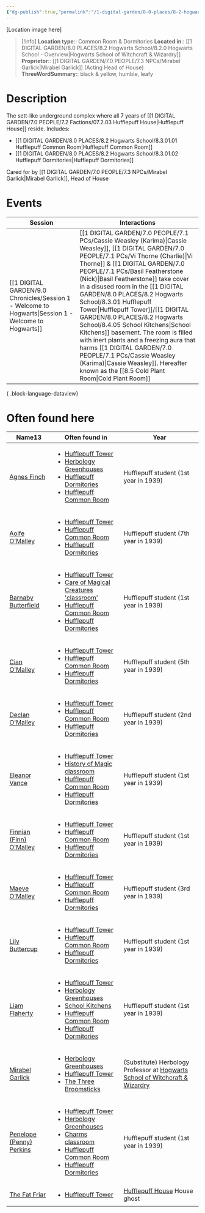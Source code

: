 ```yaml
---
{"dg-publish":true,"permalink":"/1-digital-garden/8-0-places/8-2-hogwarts-school/8-3-01-hufflepuff-tower/","tags":["#place","hogwarts","#service-building"]}
---
```


[Location image here]
>[!info]
>**Location type**::  Common Room & Dormitories
>**Located in**:: [[1 DIGITAL GARDEN/8.0 PLACES/8.2 Hogwarts School/8.2.0 Hogwarts School - Overview\|Hogwarts School of Witchcraft & Wizardry]]
>**Proprietor**:: [[1 DIGITAL GARDEN/7.0 PEOPLE/7.3 NPCs/Mirabel Garlick\|Mirabel Garlick]] (Acting Head of House)
>**ThreeWordSummary**:: black & yellow, humble, leafy

# Description
The sett-like underground complex where all 7 years of [[1 DIGITAL GARDEN/7.0 PEOPLE/7.2 Factions/07.2.03 Hufflepuff House\|Hufflepuff House]] reside. Includes:
- [[1 DIGITAL GARDEN/8.0 PLACES/8.2 Hogwarts School/8.3.01.01 Hufflepuff Common Room\|Hufflepuff Common Room]]
- [[1 DIGITAL GARDEN/8.0 PLACES/8.2 Hogwarts School/8.3.01.02 Hufflepuff Dormitories\|Hufflepuff Dormitories]]

Cared for by [[1 DIGITAL GARDEN/7.0 PEOPLE/7.3 NPCs/Mirabel Garlick\|Mirabel Garlick]], Head of House

# Events

| Session                                                                                                 | Interactions                                                                                                                                                                                                                                                                                                                                                                                                                                                 |
| ------------------------------------------------------------------------------------------------------- | ------------------------------------------------------------------------------------------------------------------------------------------------------------------------------------------------------------------------------------------------------------------------------------------------------------------------------------------------------------------------------------------------------------------------------------------------------------ |
| [[1 DIGITAL GARDEN/9.0 Chronicles/Session 1 - Welcome to Hogwarts\|Session 1 - Welcome to Hogwarts]] | [[1 DIGITAL GARDEN/7.0 PEOPLE/7.1 PCs/Cassie Weasley (Karima)\|Cassie Weasley]], [[1 DIGITAL GARDEN/7.0 PEOPLE/7.1 PCs/Vi Thorne (Charlie)\|Vi Thorne]] & [[1 DIGITAL GARDEN/7.0 PEOPLE/7.1 PCs/Basil Featherstone (Nick)\|Basil Featherstone]] take cover in a disused room in the [[1 DIGITAL GARDEN/8.0 PLACES/8.2 Hogwarts School/8.3.01 Hufflepuff Tower\|Hufflepuff Tower]]/[[1 DIGITAL GARDEN/8.0 PLACES/8.2 Hogwarts School/8.4.05 School Kitchens\|School Kitchens]] basement. The room is filled with inert plants and a freezing aura that harms [[1 DIGITAL GARDEN/7.0 PEOPLE/7.1 PCs/Cassie Weasley (Karima)\|Cassie Weasley]]. Hereafter known as the [[8.5 Cold Plant Room\|Cold Plant Room]] |

{ .block-language-dataview}

# Often found here

<div><table class="dataview table-view-table"><thead class="table-view-thead"><tr class="table-view-tr-header"><th class="table-view-th"><span>Name</span><span class="dataview small-text">13</span></th><th class="table-view-th"><span>Often found in</span></th><th class="table-view-th"><span>Year</span></th></tr></thead><tbody class="table-view-tbody"><tr><td><span><a data-tooltip-position="top" aria-label="1 DIGITAL GARDEN/7.0 PEOPLE/7.3 NPCs/Agnes Finch.md" data-href="1 DIGITAL GARDEN/7.0 PEOPLE/7.3 NPCs/Agnes Finch.md" href="1 DIGITAL GARDEN/7.0 PEOPLE/7.3 NPCs/Agnes Finch.md" class="internal-link" target="_blank" rel="noopener nofollow">Agnes Finch</a></span></td><td><ul class="dataview dataview-ul dataview-result-list-ul"><li class="dataview-result-list-li"><span><a data-tooltip-position="top" aria-label="1 DIGITAL GARDEN/8.0 PLACES/8.2 Hogwarts School/8.3.01 Hufflepuff Tower.md" data-href="1 DIGITAL GARDEN/8.0 PLACES/8.2 Hogwarts School/8.3.01 Hufflepuff Tower.md" href="1 DIGITAL GARDEN/8.0 PLACES/8.2 Hogwarts School/8.3.01 Hufflepuff Tower.md" class="internal-link" target="_blank" rel="noopener nofollow">Hufflepuff Tower</a></span></li><li class="dataview-result-list-li"><span><a data-tooltip-position="top" aria-label="1 DIGITAL GARDEN/8.0 PLACES/8.2 Hogwarts School/8.2.01 Herbology Greenhouses.md" data-href="1 DIGITAL GARDEN/8.0 PLACES/8.2 Hogwarts School/8.2.01 Herbology Greenhouses.md" href="1 DIGITAL GARDEN/8.0 PLACES/8.2 Hogwarts School/8.2.01 Herbology Greenhouses.md" class="internal-link" target="_blank" rel="noopener nofollow">Herbology Greenhouses</a></span></li><li class="dataview-result-list-li"><span><a data-tooltip-position="top" aria-label="1 DIGITAL GARDEN/8.0 PLACES/8.2 Hogwarts School/8.3.01.02 Hufflepuff Dormitories.md" data-href="1 DIGITAL GARDEN/8.0 PLACES/8.2 Hogwarts School/8.3.01.02 Hufflepuff Dormitories.md" href="1 DIGITAL GARDEN/8.0 PLACES/8.2 Hogwarts School/8.3.01.02 Hufflepuff Dormitories.md" class="internal-link" target="_blank" rel="noopener nofollow">Hufflepuff Dormitories</a></span></li><li class="dataview-result-list-li"><span><a data-tooltip-position="top" aria-label="1 DIGITAL GARDEN/8.0 PLACES/8.2 Hogwarts School/8.3.01.01 Hufflepuff Common Room.md" data-href="1 DIGITAL GARDEN/8.0 PLACES/8.2 Hogwarts School/8.3.01.01 Hufflepuff Common Room.md" href="1 DIGITAL GARDEN/8.0 PLACES/8.2 Hogwarts School/8.3.01.01 Hufflepuff Common Room.md" class="internal-link" target="_blank" rel="noopener nofollow">Hufflepuff Common Room</a></span></li></ul></td><td><span>Hufflepuff student (1st year in 1939)</span></td></tr><tr><td><span><a data-tooltip-position="top" aria-label="1 DIGITAL GARDEN/7.0 PEOPLE/7.3 NPCs/Aoife O'Malley.md" data-href="1 DIGITAL GARDEN/7.0 PEOPLE/7.3 NPCs/Aoife O'Malley.md" href="1 DIGITAL GARDEN/7.0 PEOPLE/7.3 NPCs/Aoife O'Malley.md" class="internal-link" target="_blank" rel="noopener nofollow">Aoife O'Malley</a></span></td><td><ul class="dataview dataview-ul dataview-result-list-ul"><li class="dataview-result-list-li"><span><a data-tooltip-position="top" aria-label="1 DIGITAL GARDEN/8.0 PLACES/8.2 Hogwarts School/8.3.01 Hufflepuff Tower.md" data-href="1 DIGITAL GARDEN/8.0 PLACES/8.2 Hogwarts School/8.3.01 Hufflepuff Tower.md" href="1 DIGITAL GARDEN/8.0 PLACES/8.2 Hogwarts School/8.3.01 Hufflepuff Tower.md" class="internal-link" target="_blank" rel="noopener nofollow">Hufflepuff Tower</a></span></li><li class="dataview-result-list-li"><span><a data-tooltip-position="top" aria-label="1 DIGITAL GARDEN/8.0 PLACES/8.2 Hogwarts School/8.3.01.01 Hufflepuff Common Room.md" data-href="1 DIGITAL GARDEN/8.0 PLACES/8.2 Hogwarts School/8.3.01.01 Hufflepuff Common Room.md" href="1 DIGITAL GARDEN/8.0 PLACES/8.2 Hogwarts School/8.3.01.01 Hufflepuff Common Room.md" class="internal-link" target="_blank" rel="noopener nofollow">Hufflepuff Common Room</a></span></li><li class="dataview-result-list-li"><span><a data-tooltip-position="top" aria-label="1 DIGITAL GARDEN/8.0 PLACES/8.2 Hogwarts School/8.3.01.02 Hufflepuff Dormitories.md" data-href="1 DIGITAL GARDEN/8.0 PLACES/8.2 Hogwarts School/8.3.01.02 Hufflepuff Dormitories.md" href="1 DIGITAL GARDEN/8.0 PLACES/8.2 Hogwarts School/8.3.01.02 Hufflepuff Dormitories.md" class="internal-link" target="_blank" rel="noopener nofollow">Hufflepuff Dormitories</a></span></li></ul></td><td><span>Hufflepuff student (7th year in 1939)</span></td></tr><tr><td><span><a data-tooltip-position="top" aria-label="1 DIGITAL GARDEN/7.0 PEOPLE/7.3 NPCs/Barnaby Butterfield.md" data-href="1 DIGITAL GARDEN/7.0 PEOPLE/7.3 NPCs/Barnaby Butterfield.md" href="1 DIGITAL GARDEN/7.0 PEOPLE/7.3 NPCs/Barnaby Butterfield.md" class="internal-link" target="_blank" rel="noopener nofollow">Barnaby Butterfield</a></span></td><td><ul class="dataview dataview-ul dataview-result-list-ul"><li class="dataview-result-list-li"><span><a data-tooltip-position="top" aria-label="1 DIGITAL GARDEN/8.0 PLACES/8.2 Hogwarts School/8.3.01 Hufflepuff Tower.md" data-href="1 DIGITAL GARDEN/8.0 PLACES/8.2 Hogwarts School/8.3.01 Hufflepuff Tower.md" href="1 DIGITAL GARDEN/8.0 PLACES/8.2 Hogwarts School/8.3.01 Hufflepuff Tower.md" class="internal-link" target="_blank" rel="noopener nofollow">Hufflepuff Tower</a></span></li><li class="dataview-result-list-li"><span><a data-tooltip-position="top" aria-label="1 DIGITAL GARDEN/8.0 PLACES/8.2 Hogwarts School/8.2.03 Care of Magical Creatures 'classroom'.md" data-href="1 DIGITAL GARDEN/8.0 PLACES/8.2 Hogwarts School/8.2.03 Care of Magical Creatures 'classroom'.md" href="1 DIGITAL GARDEN/8.0 PLACES/8.2 Hogwarts School/8.2.03 Care of Magical Creatures 'classroom'.md" class="internal-link" target="_blank" rel="noopener nofollow">Care of Magical Creatures 'classroom'</a></span></li><li class="dataview-result-list-li"><span><a data-tooltip-position="top" aria-label="1 DIGITAL GARDEN/8.0 PLACES/8.2 Hogwarts School/8.3.01.01 Hufflepuff Common Room.md" data-href="1 DIGITAL GARDEN/8.0 PLACES/8.2 Hogwarts School/8.3.01.01 Hufflepuff Common Room.md" href="1 DIGITAL GARDEN/8.0 PLACES/8.2 Hogwarts School/8.3.01.01 Hufflepuff Common Room.md" class="internal-link" target="_blank" rel="noopener nofollow">Hufflepuff Common Room</a></span></li><li class="dataview-result-list-li"><span><a data-tooltip-position="top" aria-label="1 DIGITAL GARDEN/8.0 PLACES/8.2 Hogwarts School/8.3.01.02 Hufflepuff Dormitories.md" data-href="1 DIGITAL GARDEN/8.0 PLACES/8.2 Hogwarts School/8.3.01.02 Hufflepuff Dormitories.md" href="1 DIGITAL GARDEN/8.0 PLACES/8.2 Hogwarts School/8.3.01.02 Hufflepuff Dormitories.md" class="internal-link" target="_blank" rel="noopener nofollow">Hufflepuff Dormitories</a></span></li></ul></td><td><span>Hufflepuff student (1st year in 1939)</span></td></tr><tr><td><span><a data-tooltip-position="top" aria-label="1 DIGITAL GARDEN/7.0 PEOPLE/7.3 NPCs/Cian O'Malley.md" data-href="1 DIGITAL GARDEN/7.0 PEOPLE/7.3 NPCs/Cian O'Malley.md" href="1 DIGITAL GARDEN/7.0 PEOPLE/7.3 NPCs/Cian O'Malley.md" class="internal-link" target="_blank" rel="noopener nofollow">Cian O'Malley</a></span></td><td><ul class="dataview dataview-ul dataview-result-list-ul"><li class="dataview-result-list-li"><span><a data-tooltip-position="top" aria-label="1 DIGITAL GARDEN/8.0 PLACES/8.2 Hogwarts School/8.3.01 Hufflepuff Tower.md" data-href="1 DIGITAL GARDEN/8.0 PLACES/8.2 Hogwarts School/8.3.01 Hufflepuff Tower.md" href="1 DIGITAL GARDEN/8.0 PLACES/8.2 Hogwarts School/8.3.01 Hufflepuff Tower.md" class="internal-link" target="_blank" rel="noopener nofollow">Hufflepuff Tower</a></span></li><li class="dataview-result-list-li"><span><a data-tooltip-position="top" aria-label="1 DIGITAL GARDEN/8.0 PLACES/8.2 Hogwarts School/8.3.01.01 Hufflepuff Common Room.md" data-href="1 DIGITAL GARDEN/8.0 PLACES/8.2 Hogwarts School/8.3.01.01 Hufflepuff Common Room.md" href="1 DIGITAL GARDEN/8.0 PLACES/8.2 Hogwarts School/8.3.01.01 Hufflepuff Common Room.md" class="internal-link" target="_blank" rel="noopener nofollow">Hufflepuff Common Room</a></span></li><li class="dataview-result-list-li"><span><a data-tooltip-position="top" aria-label="1 DIGITAL GARDEN/8.0 PLACES/8.2 Hogwarts School/8.3.01.02 Hufflepuff Dormitories.md" data-href="1 DIGITAL GARDEN/8.0 PLACES/8.2 Hogwarts School/8.3.01.02 Hufflepuff Dormitories.md" href="1 DIGITAL GARDEN/8.0 PLACES/8.2 Hogwarts School/8.3.01.02 Hufflepuff Dormitories.md" class="internal-link" target="_blank" rel="noopener nofollow">Hufflepuff Dormitories</a></span></li></ul></td><td><span>Hufflepuff student (5th year in 1939)</span></td></tr><tr><td><span><a data-tooltip-position="top" aria-label="1 DIGITAL GARDEN/7.0 PEOPLE/7.3 NPCs/Declan O'Malley.md" data-href="1 DIGITAL GARDEN/7.0 PEOPLE/7.3 NPCs/Declan O'Malley.md" href="1 DIGITAL GARDEN/7.0 PEOPLE/7.3 NPCs/Declan O'Malley.md" class="internal-link" target="_blank" rel="noopener nofollow">Declan O'Malley</a></span></td><td><ul class="dataview dataview-ul dataview-result-list-ul"><li class="dataview-result-list-li"><span><a data-tooltip-position="top" aria-label="1 DIGITAL GARDEN/8.0 PLACES/8.2 Hogwarts School/8.3.01 Hufflepuff Tower.md" data-href="1 DIGITAL GARDEN/8.0 PLACES/8.2 Hogwarts School/8.3.01 Hufflepuff Tower.md" href="1 DIGITAL GARDEN/8.0 PLACES/8.2 Hogwarts School/8.3.01 Hufflepuff Tower.md" class="internal-link" target="_blank" rel="noopener nofollow">Hufflepuff Tower</a></span></li><li class="dataview-result-list-li"><span><a data-tooltip-position="top" aria-label="1 DIGITAL GARDEN/8.0 PLACES/8.2 Hogwarts School/8.3.01.01 Hufflepuff Common Room.md" data-href="1 DIGITAL GARDEN/8.0 PLACES/8.2 Hogwarts School/8.3.01.01 Hufflepuff Common Room.md" href="1 DIGITAL GARDEN/8.0 PLACES/8.2 Hogwarts School/8.3.01.01 Hufflepuff Common Room.md" class="internal-link" target="_blank" rel="noopener nofollow">Hufflepuff Common Room</a></span></li><li class="dataview-result-list-li"><span><a data-tooltip-position="top" aria-label="1 DIGITAL GARDEN/8.0 PLACES/8.2 Hogwarts School/8.3.01.02 Hufflepuff Dormitories.md" data-href="1 DIGITAL GARDEN/8.0 PLACES/8.2 Hogwarts School/8.3.01.02 Hufflepuff Dormitories.md" href="1 DIGITAL GARDEN/8.0 PLACES/8.2 Hogwarts School/8.3.01.02 Hufflepuff Dormitories.md" class="internal-link" target="_blank" rel="noopener nofollow">Hufflepuff Dormitories</a></span></li></ul></td><td><span>Hufflepuff student (2nd year in 1939)</span></td></tr><tr><td><span><a data-tooltip-position="top" aria-label="1 DIGITAL GARDEN/7.0 PEOPLE/7.3 NPCs/Eleanor Vance.md" data-href="1 DIGITAL GARDEN/7.0 PEOPLE/7.3 NPCs/Eleanor Vance.md" href="1 DIGITAL GARDEN/7.0 PEOPLE/7.3 NPCs/Eleanor Vance.md" class="internal-link" target="_blank" rel="noopener nofollow">Eleanor Vance</a></span></td><td><ul class="dataview dataview-ul dataview-result-list-ul"><li class="dataview-result-list-li"><span><a data-tooltip-position="top" aria-label="1 DIGITAL GARDEN/8.0 PLACES/8.2 Hogwarts School/8.3.01 Hufflepuff Tower.md" data-href="1 DIGITAL GARDEN/8.0 PLACES/8.2 Hogwarts School/8.3.01 Hufflepuff Tower.md" href="1 DIGITAL GARDEN/8.0 PLACES/8.2 Hogwarts School/8.3.01 Hufflepuff Tower.md" class="internal-link" target="_blank" rel="noopener nofollow">Hufflepuff Tower</a></span></li><li class="dataview-result-list-li"><span><a data-tooltip-position="top" aria-label="1 DIGITAL GARDEN/8.0 PLACES/8.2 Hogwarts School/8.2.09 History of Magic classroom.md" data-href="1 DIGITAL GARDEN/8.0 PLACES/8.2 Hogwarts School/8.2.09 History of Magic classroom.md" href="1 DIGITAL GARDEN/8.0 PLACES/8.2 Hogwarts School/8.2.09 History of Magic classroom.md" class="internal-link" target="_blank" rel="noopener nofollow">History of Magic classroom</a></span></li><li class="dataview-result-list-li"><span><a data-tooltip-position="top" aria-label="1 DIGITAL GARDEN/8.0 PLACES/8.2 Hogwarts School/8.3.01.01 Hufflepuff Common Room.md" data-href="1 DIGITAL GARDEN/8.0 PLACES/8.2 Hogwarts School/8.3.01.01 Hufflepuff Common Room.md" href="1 DIGITAL GARDEN/8.0 PLACES/8.2 Hogwarts School/8.3.01.01 Hufflepuff Common Room.md" class="internal-link" target="_blank" rel="noopener nofollow">Hufflepuff Common Room</a></span></li><li class="dataview-result-list-li"><span><a data-tooltip-position="top" aria-label="1 DIGITAL GARDEN/8.0 PLACES/8.2 Hogwarts School/8.3.01.02 Hufflepuff Dormitories.md" data-href="1 DIGITAL GARDEN/8.0 PLACES/8.2 Hogwarts School/8.3.01.02 Hufflepuff Dormitories.md" href="1 DIGITAL GARDEN/8.0 PLACES/8.2 Hogwarts School/8.3.01.02 Hufflepuff Dormitories.md" class="internal-link" target="_blank" rel="noopener nofollow">Hufflepuff Dormitories</a></span></li></ul></td><td><span>Hufflepuff student (1st year in 1939)</span></td></tr><tr><td><span><a data-tooltip-position="top" aria-label="1 DIGITAL GARDEN/7.0 PEOPLE/7.3 NPCs/Finnian (Finn) O'Malley.md" data-href="1 DIGITAL GARDEN/7.0 PEOPLE/7.3 NPCs/Finnian (Finn) O'Malley.md" href="1 DIGITAL GARDEN/7.0 PEOPLE/7.3 NPCs/Finnian (Finn) O'Malley.md" class="internal-link" target="_blank" rel="noopener nofollow">Finnian (Finn) O'Malley</a></span></td><td><ul class="dataview dataview-ul dataview-result-list-ul"><li class="dataview-result-list-li"><span><a data-tooltip-position="top" aria-label="1 DIGITAL GARDEN/8.0 PLACES/8.2 Hogwarts School/8.3.01 Hufflepuff Tower.md" data-href="1 DIGITAL GARDEN/8.0 PLACES/8.2 Hogwarts School/8.3.01 Hufflepuff Tower.md" href="1 DIGITAL GARDEN/8.0 PLACES/8.2 Hogwarts School/8.3.01 Hufflepuff Tower.md" class="internal-link" target="_blank" rel="noopener nofollow">Hufflepuff Tower</a></span></li><li class="dataview-result-list-li"><span><a data-tooltip-position="top" aria-label="1 DIGITAL GARDEN/8.0 PLACES/8.2 Hogwarts School/8.3.01.01 Hufflepuff Common Room.md" data-href="1 DIGITAL GARDEN/8.0 PLACES/8.2 Hogwarts School/8.3.01.01 Hufflepuff Common Room.md" href="1 DIGITAL GARDEN/8.0 PLACES/8.2 Hogwarts School/8.3.01.01 Hufflepuff Common Room.md" class="internal-link" target="_blank" rel="noopener nofollow">Hufflepuff Common Room</a></span></li><li class="dataview-result-list-li"><span><a data-tooltip-position="top" aria-label="1 DIGITAL GARDEN/8.0 PLACES/8.2 Hogwarts School/8.3.01.02 Hufflepuff Dormitories.md" data-href="1 DIGITAL GARDEN/8.0 PLACES/8.2 Hogwarts School/8.3.01.02 Hufflepuff Dormitories.md" href="1 DIGITAL GARDEN/8.0 PLACES/8.2 Hogwarts School/8.3.01.02 Hufflepuff Dormitories.md" class="internal-link" target="_blank" rel="noopener nofollow">Hufflepuff Dormitories</a></span></li></ul></td><td><span>Hufflepuff student (1st year in 1939)</span></td></tr><tr><td><span><a data-tooltip-position="top" aria-label="1 DIGITAL GARDEN/7.0 PEOPLE/7.3 NPCs/Maeve O'Malley.md" data-href="1 DIGITAL GARDEN/7.0 PEOPLE/7.3 NPCs/Maeve O'Malley.md" href="1 DIGITAL GARDEN/7.0 PEOPLE/7.3 NPCs/Maeve O'Malley.md" class="internal-link" target="_blank" rel="noopener nofollow">Maeve O'Malley</a></span></td><td><ul class="dataview dataview-ul dataview-result-list-ul"><li class="dataview-result-list-li"><span><a data-tooltip-position="top" aria-label="1 DIGITAL GARDEN/8.0 PLACES/8.2 Hogwarts School/8.3.01 Hufflepuff Tower.md" data-href="1 DIGITAL GARDEN/8.0 PLACES/8.2 Hogwarts School/8.3.01 Hufflepuff Tower.md" href="1 DIGITAL GARDEN/8.0 PLACES/8.2 Hogwarts School/8.3.01 Hufflepuff Tower.md" class="internal-link" target="_blank" rel="noopener nofollow">Hufflepuff Tower</a></span></li><li class="dataview-result-list-li"><span><a data-tooltip-position="top" aria-label="1 DIGITAL GARDEN/8.0 PLACES/8.2 Hogwarts School/8.3.01.01 Hufflepuff Common Room.md" data-href="1 DIGITAL GARDEN/8.0 PLACES/8.2 Hogwarts School/8.3.01.01 Hufflepuff Common Room.md" href="1 DIGITAL GARDEN/8.0 PLACES/8.2 Hogwarts School/8.3.01.01 Hufflepuff Common Room.md" class="internal-link" target="_blank" rel="noopener nofollow">Hufflepuff Common Room</a></span></li><li class="dataview-result-list-li"><span><a data-tooltip-position="top" aria-label="1 DIGITAL GARDEN/8.0 PLACES/8.2 Hogwarts School/8.3.01.02 Hufflepuff Dormitories.md" data-href="1 DIGITAL GARDEN/8.0 PLACES/8.2 Hogwarts School/8.3.01.02 Hufflepuff Dormitories.md" href="1 DIGITAL GARDEN/8.0 PLACES/8.2 Hogwarts School/8.3.01.02 Hufflepuff Dormitories.md" class="internal-link" target="_blank" rel="noopener nofollow">Hufflepuff Dormitories</a></span></li></ul></td><td><span>Hufflepuff student (3rd year in 1939)</span></td></tr><tr><td><span><a data-tooltip-position="top" aria-label="1 DIGITAL GARDEN/7.0 PEOPLE/7.3 NPCs/Lily Buttercup.md" data-href="1 DIGITAL GARDEN/7.0 PEOPLE/7.3 NPCs/Lily Buttercup.md" href="1 DIGITAL GARDEN/7.0 PEOPLE/7.3 NPCs/Lily Buttercup.md" class="internal-link" target="_blank" rel="noopener nofollow">Lily Buttercup</a></span></td><td><ul class="dataview dataview-ul dataview-result-list-ul"><li class="dataview-result-list-li"><span><a data-tooltip-position="top" aria-label="1 DIGITAL GARDEN/8.0 PLACES/8.2 Hogwarts School/8.3.01 Hufflepuff Tower.md" data-href="1 DIGITAL GARDEN/8.0 PLACES/8.2 Hogwarts School/8.3.01 Hufflepuff Tower.md" href="1 DIGITAL GARDEN/8.0 PLACES/8.2 Hogwarts School/8.3.01 Hufflepuff Tower.md" class="internal-link" target="_blank" rel="noopener nofollow">Hufflepuff Tower</a></span></li><li class="dataview-result-list-li"><span><a data-tooltip-position="top" aria-label="1 DIGITAL GARDEN/8.0 PLACES/8.2 Hogwarts School/8.3.01.01 Hufflepuff Common Room.md" data-href="1 DIGITAL GARDEN/8.0 PLACES/8.2 Hogwarts School/8.3.01.01 Hufflepuff Common Room.md" href="1 DIGITAL GARDEN/8.0 PLACES/8.2 Hogwarts School/8.3.01.01 Hufflepuff Common Room.md" class="internal-link" target="_blank" rel="noopener nofollow">Hufflepuff Common Room</a></span></li><li class="dataview-result-list-li"><span><a data-tooltip-position="top" aria-label="1 DIGITAL GARDEN/8.0 PLACES/8.2 Hogwarts School/8.3.01.02 Hufflepuff Dormitories.md" data-href="1 DIGITAL GARDEN/8.0 PLACES/8.2 Hogwarts School/8.3.01.02 Hufflepuff Dormitories.md" href="1 DIGITAL GARDEN/8.0 PLACES/8.2 Hogwarts School/8.3.01.02 Hufflepuff Dormitories.md" class="internal-link" target="_blank" rel="noopener nofollow">Hufflepuff Dormitories</a></span></li></ul></td><td><span>Hufflepuff student (1st year in 1939)</span></td></tr><tr><td><span><a data-tooltip-position="top" aria-label="1 DIGITAL GARDEN/7.0 PEOPLE/7.3 NPCs/Liam Flaherty.md" data-href="1 DIGITAL GARDEN/7.0 PEOPLE/7.3 NPCs/Liam Flaherty.md" href="1 DIGITAL GARDEN/7.0 PEOPLE/7.3 NPCs/Liam Flaherty.md" class="internal-link" target="_blank" rel="noopener nofollow">Liam Flaherty</a></span></td><td><ul class="dataview dataview-ul dataview-result-list-ul"><li class="dataview-result-list-li"><span><a data-tooltip-position="top" aria-label="1 DIGITAL GARDEN/8.0 PLACES/8.2 Hogwarts School/8.3.01 Hufflepuff Tower.md" data-href="1 DIGITAL GARDEN/8.0 PLACES/8.2 Hogwarts School/8.3.01 Hufflepuff Tower.md" href="1 DIGITAL GARDEN/8.0 PLACES/8.2 Hogwarts School/8.3.01 Hufflepuff Tower.md" class="internal-link" target="_blank" rel="noopener nofollow">Hufflepuff Tower</a></span></li><li class="dataview-result-list-li"><span><a data-tooltip-position="top" aria-label="1 DIGITAL GARDEN/8.0 PLACES/8.2 Hogwarts School/8.2.01 Herbology Greenhouses.md" data-href="1 DIGITAL GARDEN/8.0 PLACES/8.2 Hogwarts School/8.2.01 Herbology Greenhouses.md" href="1 DIGITAL GARDEN/8.0 PLACES/8.2 Hogwarts School/8.2.01 Herbology Greenhouses.md" class="internal-link" target="_blank" rel="noopener nofollow">Herbology Greenhouses</a></span></li><li class="dataview-result-list-li"><span><a data-tooltip-position="top" aria-label="1 DIGITAL GARDEN/8.0 PLACES/8.2 Hogwarts School/8.4.05 School Kitchens.md" data-href="1 DIGITAL GARDEN/8.0 PLACES/8.2 Hogwarts School/8.4.05 School Kitchens.md" href="1 DIGITAL GARDEN/8.0 PLACES/8.2 Hogwarts School/8.4.05 School Kitchens.md" class="internal-link" target="_blank" rel="noopener nofollow">School Kitchens</a></span></li><li class="dataview-result-list-li"><span><a data-tooltip-position="top" aria-label="1 DIGITAL GARDEN/8.0 PLACES/8.2 Hogwarts School/8.3.01.01 Hufflepuff Common Room.md" data-href="1 DIGITAL GARDEN/8.0 PLACES/8.2 Hogwarts School/8.3.01.01 Hufflepuff Common Room.md" href="1 DIGITAL GARDEN/8.0 PLACES/8.2 Hogwarts School/8.3.01.01 Hufflepuff Common Room.md" class="internal-link" target="_blank" rel="noopener nofollow">Hufflepuff Common Room</a></span></li><li class="dataview-result-list-li"><span><a data-tooltip-position="top" aria-label="1 DIGITAL GARDEN/8.0 PLACES/8.2 Hogwarts School/8.3.01.02 Hufflepuff Dormitories.md" data-href="1 DIGITAL GARDEN/8.0 PLACES/8.2 Hogwarts School/8.3.01.02 Hufflepuff Dormitories.md" href="1 DIGITAL GARDEN/8.0 PLACES/8.2 Hogwarts School/8.3.01.02 Hufflepuff Dormitories.md" class="internal-link" target="_blank" rel="noopener nofollow">Hufflepuff Dormitories</a></span></li></ul></td><td><span>Hufflepuff student (1st year in 1939)</span></td></tr><tr><td><span><a data-tooltip-position="top" aria-label="1 DIGITAL GARDEN/7.0 PEOPLE/7.3 NPCs/Mirabel Garlick.md" data-href="1 DIGITAL GARDEN/7.0 PEOPLE/7.3 NPCs/Mirabel Garlick.md" href="1 DIGITAL GARDEN/7.0 PEOPLE/7.3 NPCs/Mirabel Garlick.md" class="internal-link" target="_blank" rel="noopener nofollow">Mirabel Garlick</a></span></td><td><ul class="dataview dataview-ul dataview-result-list-ul"><li class="dataview-result-list-li"><span><a data-tooltip-position="top" aria-label="1 DIGITAL GARDEN/8.0 PLACES/8.2 Hogwarts School/8.2.01 Herbology Greenhouses.md" data-href="1 DIGITAL GARDEN/8.0 PLACES/8.2 Hogwarts School/8.2.01 Herbology Greenhouses.md" href="1 DIGITAL GARDEN/8.0 PLACES/8.2 Hogwarts School/8.2.01 Herbology Greenhouses.md" class="internal-link" target="_blank" rel="noopener nofollow">Herbology Greenhouses</a></span></li><li class="dataview-result-list-li"><span><a data-tooltip-position="top" aria-label="1 DIGITAL GARDEN/8.0 PLACES/8.2 Hogwarts School/8.3.01 Hufflepuff Tower.md" data-href="1 DIGITAL GARDEN/8.0 PLACES/8.2 Hogwarts School/8.3.01 Hufflepuff Tower.md" href="1 DIGITAL GARDEN/8.0 PLACES/8.2 Hogwarts School/8.3.01 Hufflepuff Tower.md" class="internal-link" target="_blank" rel="noopener nofollow">Hufflepuff Tower</a></span></li><li class="dataview-result-list-li"><span><a data-tooltip-position="top" aria-label="1 DIGITAL GARDEN/8.0 PLACES/8.3 Hogsmeade Village/8.3.11 The Three Broomsticks.md" data-href="1 DIGITAL GARDEN/8.0 PLACES/8.3 Hogsmeade Village/8.3.11 The Three Broomsticks.md" href="1 DIGITAL GARDEN/8.0 PLACES/8.3 Hogsmeade Village/8.3.11 The Three Broomsticks.md" class="internal-link" target="_blank" rel="noopener nofollow">The Three Broomsticks</a></span></li></ul></td><td><span>(Substitute) Herbology Professor at <a data-tooltip-position="top" aria-label="8.2.0 Hogwarts School - Overview" data-href="8.2.0 Hogwarts School - Overview" href="8.2.0 Hogwarts School - Overview" class="internal-link" target="_blank" rel="noopener nofollow">Hogwarts School of Witchcraft &amp; Wizardry</a></span></td></tr><tr><td><span><a data-tooltip-position="top" aria-label="1 DIGITAL GARDEN/7.0 PEOPLE/7.3 NPCs/Penelope (Penny) Perkins.md" data-href="1 DIGITAL GARDEN/7.0 PEOPLE/7.3 NPCs/Penelope (Penny) Perkins.md" href="1 DIGITAL GARDEN/7.0 PEOPLE/7.3 NPCs/Penelope (Penny) Perkins.md" class="internal-link" target="_blank" rel="noopener nofollow">Penelope (Penny) Perkins</a></span></td><td><ul class="dataview dataview-ul dataview-result-list-ul"><li class="dataview-result-list-li"><span><a data-tooltip-position="top" aria-label="1 DIGITAL GARDEN/8.0 PLACES/8.2 Hogwarts School/8.3.01 Hufflepuff Tower.md" data-href="1 DIGITAL GARDEN/8.0 PLACES/8.2 Hogwarts School/8.3.01 Hufflepuff Tower.md" href="1 DIGITAL GARDEN/8.0 PLACES/8.2 Hogwarts School/8.3.01 Hufflepuff Tower.md" class="internal-link" target="_blank" rel="noopener nofollow">Hufflepuff Tower</a></span></li><li class="dataview-result-list-li"><span><a data-tooltip-position="top" aria-label="1 DIGITAL GARDEN/8.0 PLACES/8.2 Hogwarts School/8.2.01 Herbology Greenhouses.md" data-href="1 DIGITAL GARDEN/8.0 PLACES/8.2 Hogwarts School/8.2.01 Herbology Greenhouses.md" href="1 DIGITAL GARDEN/8.0 PLACES/8.2 Hogwarts School/8.2.01 Herbology Greenhouses.md" class="internal-link" target="_blank" rel="noopener nofollow">Herbology Greenhouses</a></span></li><li class="dataview-result-list-li"><span><a data-tooltip-position="top" aria-label="1 DIGITAL GARDEN/8.0 PLACES/8.2 Hogwarts School/8.2.05 Charms Classroom.md" data-href="1 DIGITAL GARDEN/8.0 PLACES/8.2 Hogwarts School/8.2.05 Charms Classroom.md" href="1 DIGITAL GARDEN/8.0 PLACES/8.2 Hogwarts School/8.2.05 Charms Classroom.md" class="internal-link" target="_blank" rel="noopener nofollow">Charms classroom</a></span></li><li class="dataview-result-list-li"><span><a data-tooltip-position="top" aria-label="1 DIGITAL GARDEN/8.0 PLACES/8.2 Hogwarts School/8.3.01.01 Hufflepuff Common Room.md" data-href="1 DIGITAL GARDEN/8.0 PLACES/8.2 Hogwarts School/8.3.01.01 Hufflepuff Common Room.md" href="1 DIGITAL GARDEN/8.0 PLACES/8.2 Hogwarts School/8.3.01.01 Hufflepuff Common Room.md" class="internal-link" target="_blank" rel="noopener nofollow">Hufflepuff Common Room</a></span></li><li class="dataview-result-list-li"><span><a data-tooltip-position="top" aria-label="1 DIGITAL GARDEN/8.0 PLACES/8.2 Hogwarts School/8.3.01.02 Hufflepuff Dormitories.md" data-href="1 DIGITAL GARDEN/8.0 PLACES/8.2 Hogwarts School/8.3.01.02 Hufflepuff Dormitories.md" href="1 DIGITAL GARDEN/8.0 PLACES/8.2 Hogwarts School/8.3.01.02 Hufflepuff Dormitories.md" class="internal-link" target="_blank" rel="noopener nofollow">Hufflepuff Dormitories</a></span></li></ul></td><td><span>Hufflepuff student (1st year in 1939)</span></td></tr><tr><td><span><a data-tooltip-position="top" aria-label="1 DIGITAL GARDEN/7.0 PEOPLE/7.3 NPCs/The Fat Friar.md" data-href="1 DIGITAL GARDEN/7.0 PEOPLE/7.3 NPCs/The Fat Friar.md" href="1 DIGITAL GARDEN/7.0 PEOPLE/7.3 NPCs/The Fat Friar.md" class="internal-link" target="_blank" rel="noopener nofollow">The Fat Friar</a></span></td><td><ul class="dataview dataview-ul dataview-result-list-ul"><li class="dataview-result-list-li"><span><a data-tooltip-position="top" aria-label="1 DIGITAL GARDEN/8.0 PLACES/8.2 Hogwarts School/8.3.01 Hufflepuff Tower.md" data-href="1 DIGITAL GARDEN/8.0 PLACES/8.2 Hogwarts School/8.3.01 Hufflepuff Tower.md" href="1 DIGITAL GARDEN/8.0 PLACES/8.2 Hogwarts School/8.3.01 Hufflepuff Tower.md" class="internal-link" target="_blank" rel="noopener nofollow">Hufflepuff Tower</a></span></li></ul></td><td><span><a data-tooltip-position="top" aria-label="07.2.03 Hufflepuff House" data-href="07.2.03 Hufflepuff House" href="07.2.03 Hufflepuff House" class="internal-link" target="_blank" rel="noopener nofollow">Hufflepuff House</a> House ghost</span></td></tr></tbody></table></div>
